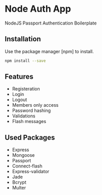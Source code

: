 # Node Auth App

NodeJS Passport Authentication Boilerplate

## Installation

Use the package manager [npm] to install.

```bash
npm install --save
```

## Features

* Registeration
* Login
* Logout
* Members only access
* Password hashing
* Validations
* Flash messages

## Used Packages

* Express
* Mongoose
* Passport
* Connect-flash
* Express-validator
* Jade
* Bcrypt
* Multer

